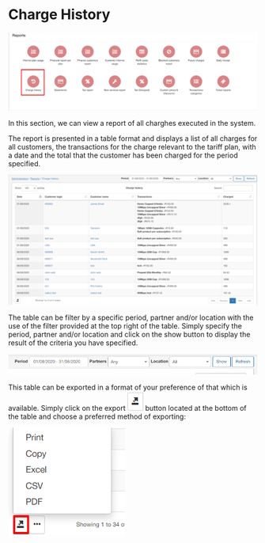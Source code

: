 Charge History
============

![Charge History](charge_history.png)

In this section, we can view a report of all charghes executed in the system.

The report is presented in a table format and displays a list of all charges for all customers, the transactions for the charge relevant to the tariff plan, with a date and the total that the customer has been charged for the period specified.

![Charge History](charge_history2.png)

The table can be filter by a specific period, partner and/or location with the use of the filter provided at the top right of the table. Simply specify the period, partner and/or location and click on the show button to display the result of the criteria you have specified.

![Filter](filter.png)

This table can be exported in a format of your preference of that which is available. Simply click on the export ![export](export.png) button located at the bottom of the table and choose a preferred method of exporting:

![Export](export1.png)

